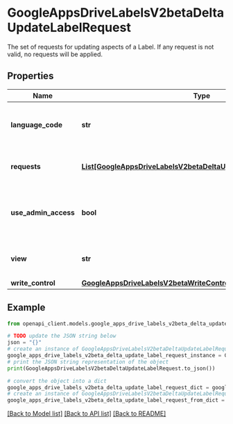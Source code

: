 # GoogleAppsDriveLabelsV2betaDeltaUpdateLabelRequest

The set of requests for updating aspects of a Label. If any request is not valid, no requests will be applied.

## Properties

Name | Type | Description | Notes
------------ | ------------- | ------------- | -------------
**language_code** | **str** | The BCP-47 language code to use for evaluating localized Field labels when &#x60;include_label_in_response&#x60; is &#x60;true&#x60;. | [optional] 
**requests** | [**List[GoogleAppsDriveLabelsV2betaDeltaUpdateLabelRequestRequest]**](GoogleAppsDriveLabelsV2betaDeltaUpdateLabelRequestRequest.md) | A list of updates to apply to the Label. Requests will be applied in the order they are specified. | [optional] 
**use_admin_access** | **bool** | Set to &#x60;true&#x60; in order to use the user&#39;s admin credentials. The server will verify the user is an admin for the Label before allowing access. | [optional] 
**view** | **str** | When specified, only certain fields belonging to the indicated view will be returned. | [optional] 
**write_control** | [**GoogleAppsDriveLabelsV2betaWriteControl**](GoogleAppsDriveLabelsV2betaWriteControl.md) |  | [optional] 

## Example

```python
from openapi_client.models.google_apps_drive_labels_v2beta_delta_update_label_request import GoogleAppsDriveLabelsV2betaDeltaUpdateLabelRequest

# TODO update the JSON string below
json = "{}"
# create an instance of GoogleAppsDriveLabelsV2betaDeltaUpdateLabelRequest from a JSON string
google_apps_drive_labels_v2beta_delta_update_label_request_instance = GoogleAppsDriveLabelsV2betaDeltaUpdateLabelRequest.from_json(json)
# print the JSON string representation of the object
print(GoogleAppsDriveLabelsV2betaDeltaUpdateLabelRequest.to_json())

# convert the object into a dict
google_apps_drive_labels_v2beta_delta_update_label_request_dict = google_apps_drive_labels_v2beta_delta_update_label_request_instance.to_dict()
# create an instance of GoogleAppsDriveLabelsV2betaDeltaUpdateLabelRequest from a dict
google_apps_drive_labels_v2beta_delta_update_label_request_from_dict = GoogleAppsDriveLabelsV2betaDeltaUpdateLabelRequest.from_dict(google_apps_drive_labels_v2beta_delta_update_label_request_dict)
```
[[Back to Model list]](../README.md#documentation-for-models) [[Back to API list]](../README.md#documentation-for-api-endpoints) [[Back to README]](../README.md)


